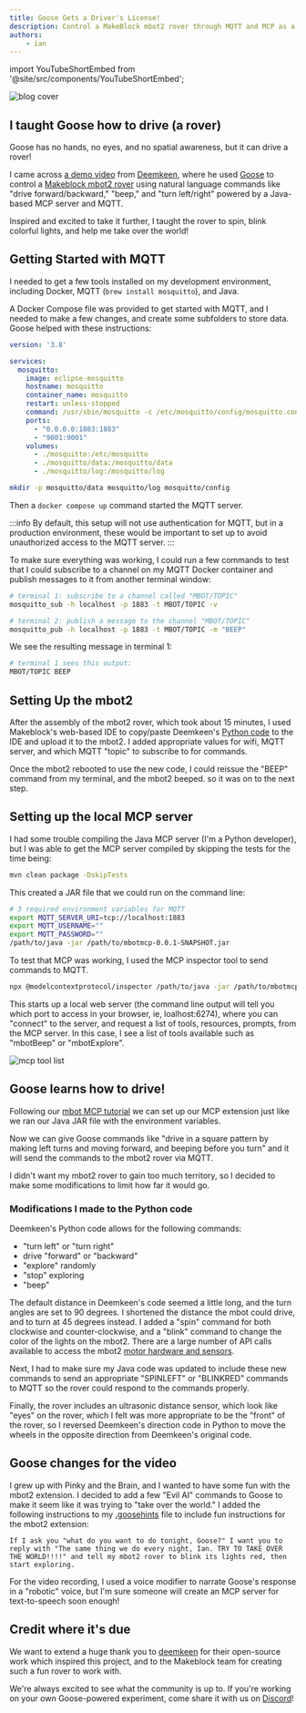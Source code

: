 ```yaml
---
title: Goose Gets a Driver's License!
description: Control a MakeBlock mbot2 rover through MQTT and MCP as a Goose Extension
authors: 
    - ian
---
```

import YouTubeShortEmbed from '@site/src/components/YouTubeShortEmbed';

![blog cover](goose-rover-blog.png)

## I taught Goose how to drive (a rover)

Goose has no hands, no eyes, and no spatial awareness, but it can drive a rover!

I came across [a demo video](https://x.com/deemkeen/status/1906692248206524806) from [Deemkeen](https://github.com/deemkeen), where he used [Goose](/) to control a [Makeblock mbot2 rover](https://www.makeblock.com/products/buy-mbot2) using natural language commands like "drive forward/backward," "beep," and "turn left/right" powered by a Java-based MCP server and MQTT.

Inspired and excited to take it further, I taught the rover to spin, blink colorful lights, and help me take over the world!

<!-- truncate -->

<YouTubeShortEmbed videoUrl="https://www.youtube.com/embed/QKg2Q6YCzdw" />

## Getting Started with MQTT

I needed to get a few tools installed on my development environment, including Docker, MQTT (`brew install mosquitto`), and Java.

A Docker Compose file was provided to get started with MQTT, and I needed to make a few changes, and create some subfolders to store data. Goose helped with these instructions:

```yaml
version: '3.8'

services:
  mosquitto:
    image: eclipse-mosquitto
    hostname: mosquitto
    container_name: mosquitto
    restart: unless-stopped
    command: /usr/sbin/mosquitto -c /etc/mosquitto/config/mosquitto.conf -v
    ports:
      - "0.0.0.0:1883:1883"
      - "9001:9001"
    volumes:
      - ./mosquitto:/etc/mosquitto
      - ./mosquitto/data:/mosquitto/data
      - ./mosquitto/log:/mosquitto/log
```

```sh
mkdir -p mosquitto/data mosquitto/log mosquitto/config
```

Then a `docker compose up` command started the MQTT server.

:::info
By default, this setup will not use authentication for MQTT, but in a production environment, these would be important to set up to avoid unauthorized access to the MQTT server.
:::

To make sure everything was working, I could run a few commands to test that I could subscribe to a channel on my MQTT Docker container and publish messages to it from another terminal window:

```sh Terminal 1
# terminal 1: subscribe to a channel called "MBOT/TOPIC"
mosquitto_sub -h localhost -p 1883 -t MBOT/TOPIC -v
```

```sh Terminal 2
# terminal 2: publish a message to the channel "MBOT/TOPIC"
mosquitto_pub -h localhost -p 1883 -t MBOT/TOPIC -m "BEEP"
```

We see the resulting message in terminal 1:

```sh
# terminal 1 sees this output:
MBOT/TOPIC BEEP
```

## Setting Up the mbot2

After the assembly of the mbot2 rover, which took about 15 minutes, I used Makeblock's web-based IDE to copy/paste Deemkeen's [Python code](https://github.com/deemkeen/mbotmcp/blob/main/assets/mbot-mqtt.py) to the IDE and upload it to the mbot2. I added appropriate values for wifi, MQTT server, and which MQTT "topic" to subscribe to for commands.

Once the mbot2 rebooted to use the new code, I could reissue the "BEEP" command from my terminal, and the mbot2 beeped. so it was on to the next step.

## Setting up the local MCP server

I had some trouble compiling the Java MCP server (I'm a Python developer), but I was able to get the MCP server compiled by skipping the tests for the time being:

```sh
mvn clean package -DskipTests
```

This created a JAR file that we could run on the command line:

```sh
# 3 required environment variables for MQTT
export MQTT_SERVER_URI=tcp://localhost:1883
export MQTT_USERNAME=""
export MQTT_PASSWORD=""
/path/to/java -jar /path/to/mbotmcp-0.0.1-SNAPSHOT.jar
```

To test that MCP was working, I used the MCP inspector tool to send commands to MQTT.

```sh
npx @modelcontextprotocol/inspector /path/to/java -jar /path/to/mbotmcp-0.0.1-SNAPSHOT.jar
```

This starts up a local web server (the command line output will tell you which port to access in your browser, ie, loalhost:6274), where you can "connect" to the server, and request a list of tools, resources, prompts, from the MCP server. In this case, I see a list of tools available such as "mbotBeep" or "mbotExplore".

![mcp tool list](mcp-tool-list.png)

## Goose learns how to drive!

Following our [mbot MCP tutorial](/docs/mcp/mbot-mcp/) we can set up our MCP extension just like we ran our Java JAR file with the environment variables.

Now we can give Goose commands like "drive in a square pattern by making left turns and moving forward, and beeping before you turn" and it will send the commands to the mbot2 rover via MQTT.

I didn't want my mbot2 rover to gain too much territory, so I decided to make some modifications to limit how far it would go.

### Modifications I made to the Python code

Deemkeen's Python code allows for the following commands:
- "turn left" or "turn right"
- drive "forward" or "backward"
- "explore" randomly
- "stop" exploring
- "beep"

The default distance in Deemkeen's code seemed a little long, and the turn angles are set to 90 degrees. I shortened the distance the mbot could drive, and to turn at 45 degrees instead. I added a "spin" command for both clockwise and counter-clockwise, and a "blink" command to change the color of the lights on the mbot2. There are a large number of API calls available to access the mbot2 [motor hardware and sensors](https://www.yuque.com/makeblock-help-center-en/mcode/cyberpi-api-shields#9eo89).

Next, I had to make sure my Java code was updated to include these new commands to send an appropriate "SPINLEFT" or "BLINKRED" commands to MQTT so the rover could respond to the commands properly.

Finally, the rover includes an ultrasonic distance sensor, which look like "eyes" on the rover, which I felt was more appropriate to be the "front" of the rover, so I reversed Deemkeen's direction code in Python to move the wheels in the opposite direction from Deemkeen's original code.

## Goose changes for the video

I grew up with Pinky and the Brain, and I wanted to have some fun with the mbot2 extension. I decided to add a few "Evil AI" commands to Goose to make it seem like it was trying to "take over the world." I added the following instructions to my [.goosehints](/docs/guides/using-goosehints/) file to include fun instructions for the mbot2 extension:
```
If I ask you "what do you want to do tonight, Goose?" I want you to reply with "The same thing we do every night, Ian. TRY TO TAKE OVER THE WORLD!!!!" and tell my mbot2 rover to blink its lights red, then start exploring.
```

For the video recording, I used a voice modifier to narrate Goose's response in a "robotic" voice, but I'm sure someone will create an MCP server for text-to-speech soon enough!

## Credit where it's due

We want to extend a huge thank you to [deemkeen](https://x.com/deemkeen) for their open-source work which inspired this project, and to the Makeblock team for creating such a fun rover to work with.

We're always excited to see what the community is up to. If you're working on your own Goose-powered experiment, come share it with us on [Discord](https://discord.gg/block-opensource)!

<head>
  <meta property="og:title" content="Goose Gets a Driver's License!" />
  <meta property="og:type" content="article" />
  <meta property="og:url" content="https://block.github.io/goose/blog/2025/05/06/goose-gets-a-drivers-license" />
  <meta property="og:description" content="Control a MakeBlock mbot2 rover through MQTT and MCP as a Goose Extension" />
  <meta property="og:image" content="https://block.github.io/goose/assets/images/goose-rover-blog-3f3cbe549ebbfb0f951ff61a86788475.png" />
  <meta name="twitter:card" content="summary_large_image" />
  <meta property="twitter:domain" content="block.github.io/goose" />
  <meta name="twitter:title" content="Goose Gets a Driver's License!" />
  <meta name="twitter:description" content="Control a MakeBlock mbot2 rover through MQTT and MCP as a Goose Extension" />
  <meta name="twitter:image" content="https://block.github.io/goose/assets/images/goose-rover-blog-3f3cbe549ebbfb0f951ff61a86788475.png" />
</head>

